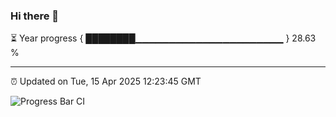 ### Hi there 👋

⏳ Year progress { ████████▁▁▁▁▁▁▁▁▁▁▁▁▁▁▁▁▁▁▁▁▁▁ } 28.63 %

---

⏰ Updated on Tue, 15 Apr 2025 12:23:45 GMT

![Progress Bar CI](https://github.com/code-lakshay/GitHub-Actions-Demo/workflows/Progress%20Bar%20CI/badge.svg)
